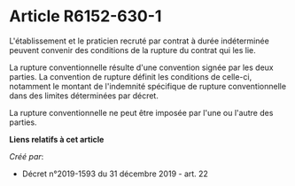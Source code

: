 # Article R6152-630-1

L'établissement et le praticien recruté par contrat à durée indéterminée peuvent convenir des conditions de la rupture du
contrat qui les lie.

La rupture conventionnelle résulte d'une convention signée par les deux parties. La convention de rupture définit les
conditions de celle-ci, notamment le montant de l'indemnité spécifique de rupture conventionnelle dans des limites
déterminées par décret.

La rupture conventionnelle ne peut être imposée par l'une ou l'autre des parties.

**Liens relatifs à cet article**

_Créé par_:

  - Décret n°2019-1593 du 31 décembre 2019 - art. 22
